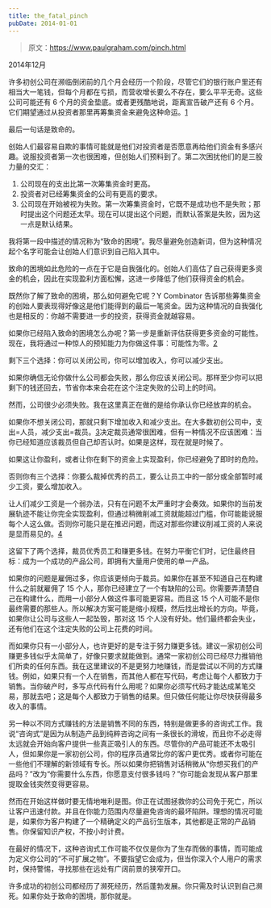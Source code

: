 ```yaml
---
title: the_fatal_pinch
pubDate: 2014-01-01
---
```


> 原文：https://www.paulgraham.com/pinch.html 

            
2014年12月

许多初创公司在濒临倒闭前的几个月会经历一个阶段，尽管它们的银行账户里还有相当大一笔钱，但每个月都在亏损，而营收增长要么不存在，要么平平无奇。这些公司可能还有 6 个月的资金垫底。或者更残酷地说，距离宣告破产还有 6 个月。它们期望通过从投资者那里再筹集资金来避免这种命运。[1](#the_fatal_pinch_note1)

最后一句话是致命的。

创始人们最容易自欺的事情可能就是他们对投资者是否愿意再给他们资金有多感兴趣。说服投资者第一次也很困难，但创始人们预料到了。第二次困扰他们的是三股力量的交汇：

1. 公司现在的支出比第一次筹集资金时更高。
2. 投资者对已经筹集资金的公司有更高的要求。
3. 公司现在开始被视为失败。第一次筹集资金时，它既不是成功也不是失败；那时提出这个问题还太早。现在可以提出这个问题，而默认答案是失败，因为这一点是默认结果。

我将第一段中描述的情况称为“致命的困境”。我尽量避免创造新词，但为这种情况起个名字可能会让创始人们意识到自己陷入其中。 

致命的困境如此危险的一点在于它是自我强化的。创始人们高估了自己获得更多资金的机会，因此在实现盈利方面松懈，这进一步降低了他们获得资金的机会。

既然你了解了致命的困境，那么如何避免它呢？Y Combinator 告诉那些筹集资金的创始人要表现得好像这是他们能得到的最后一笔资金。因为这种情况的自我强化也是相反的：你越不需要进一步的投资，获得资金就越容易。

如果你已经陷入致命的困境怎么办呢？第一步是重新评估获得更多资金的可能性。现在，我将通过一种惊人的预知能力为你做这件事：可能性为零。[2](#the_fatal_pinch_note2)

剩下三个选择：你可以关闭公司，你可以增加收入，你可以减少支出。

如果你确信无论你做什么公司都会失败，那么你应该关闭公司。那样至少你可以把剩下的钱还回去，节省你本来会花在这个注定失败的公司上的时间。

然而，公司很少必须失败。我在这里真正在做的是给你承认你已经放弃的机会。

如果你不想关闭公司，那就只剩下增加收入和减少支出。在大多数初创公司中，支出=人员，减少支出=裁员。[3](#the_fatal_pinch_note3)决定裁员通常很困难，但有一种情况不应该困难：当你已经知道应该裁员但自己却否认时。如果是这样，现在就是时候了。

如果这让你盈利，或者让你在剩下的资金上实现盈利，你已经避免了即时的危险。

否则你有三个选择：你要么裁掉优秀的员工，要么让员工中的一部分或全部暂时减少工资，要么增加收入。

让人们减少工资是一个弱办法，只有在问题不太严重时才会奏效。如果你的当前发展轨迹不能让你完全实现盈利，但通过稍微削减工资就能超过门槛，你可能能说服每个人这么做。否则你可能只是在推迟问题，而这对那些你建议削减工资的人来说是显而易见的。[4](#the_fatal_pinch_note4)

这留下了两个选择，裁员优秀员工和赚更多钱。在努力平衡它们时，记住最终目标：成为一个成功的产品公司，即拥有大量用户使用的单一产品。

如果你的问题是雇佣过多，你应该更倾向于裁员。如果你在甚至不知道自己在构建什么之前就雇佣了 15 个人，那你已经建立了一个有缺陷的公司。你需要弄清楚自己在构建什么，而用一小部分人做这件事可能更容易。而且这 15 个人可能不是你最终需要的那些人。所以解决方案可能是缩小规模，然后找出增长的方向。毕竟，如果你让公司与这些人一起坠毁，那对这 15 个人没有好处。他们最终都会失业，还有他们在这个注定失败的公司上花费的时间。

而如果你只有一小部分人，也许更好的是专注于努力赚更多钱。建议一家初创公司赚更多钱似乎太简单了，好像只要求就能做到。通常一家初创公司已经尽力推销他们所卖的任何东西。我在这里建议的不是更努力地赚钱，而是尝试以不同的方式赚钱。例如，如果只有一个人在销售，而其他人都在写代码，考虑让每个人都致力于销售。当你破产时，多写点代码有什么用呢？如果你必须写代码才能达成某笔交易，那就去吧；这是每个人都致力于销售的结果。但只做任何能让你尽快获得最多收入的事情。

另一种以不同方式赚钱的方法是销售不同的东西，特别是做更多的咨询式工作。我说“咨询式”是因为从制造产品到纯粹咨询之间有一条很长的滑坡，而且你不必走得太远就会开始向客户提供一些真正吸引人的东西。尽管你的产品可能还不太吸引人，但如果你是一家初创公司，你的程序员通常比你的客户更优秀。或者你可能在一些他们不理解的新领域有专长。所以如果你把销售对话稍微从“你想买我们的产品吗？”改为“你需要什么东西，你愿意支付很多钱吗？”你可能会发现从客户那里提取金钱突然变得更容易。

然而在开始这样做时要无情地唯利是图。你正在试图拯救你的公司免于死亡，所以让客户迅速付款。并且在你能力范围内尽量避免咨询的最坏陷阱。理想的情况可能是，如果你为客户构建了一个精确定义的产品衍生版本，其他都是正常的产品销售。你保留知识产权，不按小时计费。

在最好的情况下，这种咨询式工作可能不仅仅是你为了生存而做的事情，而可能成为定义你公司的“不可扩展之物”。不要指望它会成为，但当你深入个人用户的需求时，保持警惕，寻找那些在远处有广阔前景的狭窄开口。

许多成功的初创公司都经历了濒死经历，然后蓬勃发展。你只需及时认识到自己濒死。如果你处于致命的困境，那你就是。
